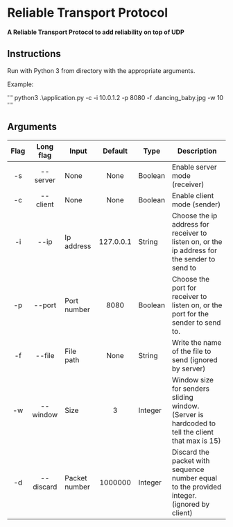 # Reliable Transport Protocol
**A Reliable Transport Protocol to add reliability on top of UDP**

## Instructions 
Run with Python 3 from directory with the appropriate arguments.

Example:

'''
	python3 .\application.py -c -i 10.0.1.2 -p 8080 -f .dancing_baby.jpg -w 10
'''

## Arguments

| Flag  | Long flag | Input | Default | Type | Description|
| :-: |:-:| - | :-: | - | - |
| -s | --server | None | None | Boolean | Enable server mode (receiver) |
| -c | --client | None | None | Boolean | Enable client mode (sender) |
| -i | --ip | Ip address | 127.0.0.1 | String | Choose the ip address for receiver to listen on, or the ip address for the sender to send to |
| -p | --port | Port number | 8080 | Boolean | Choose the port for receiver to listen on, or the port for the sender to send to. |
| -f | --file | File path | None | String | Write the name of the file to send (ignored by server) |
| -w | --window | Size | 3 | Integer | Window size for senders sliding window. (Server is hardcoded to tell the client that max is 15) |
| -d | --discard | Packet number | 1000000 | Integer | Discard the packet with sequence number equal to the provided integer. (ignored by client) |
